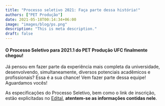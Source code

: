 ```yaml
---
title: "Processo seletivo 2021: Faça parte dessa história!"
authors: ["PET Produção"]
date: 2021-05-18T00:14:34+06:00
image: "images/blog/ps.png"
description: "This is meta description."
draft: false
---
```


#### O Processo Seletivo para 2021.1 do PET Produção UFC finalmente chegou!

Já pensou em fazer parte da experiência mais completa da universidade, desenvolvendo, simultaneamente, diversos potenciais acadêmicos e profissionais? Essa é a sua chance!
Vem fazer parte dessa equipe! Aguardamos vocês! 

As especificações do Processo Seletivo, bem como o link de inscrição, estão explicitadas no [Edital](https://drive.google.com/file/d/1FNF08FXzYakTIMYY2kZt0BV7JdxigkDn/view), **atentem-se as informações contidas nele**.
